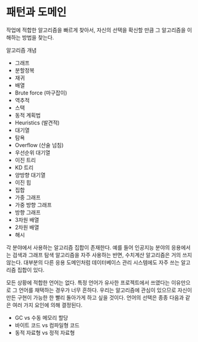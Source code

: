 # 패턴과 도메인

작업에 적합한 알고리즘을 빠르게 찾아서, 자신의 선택을 확신할 만큼 그 알고리즘을 이해하는 방법을 찾는다. 

알고리즘 개념
- 그래프
- 분할정복
- 재귀
- 배열
- Brute force (마구잡이)
- 역추적
- 스택
- 동적 계획법
- Heuristics (발견적)
- 대기열
- 탐욕
- Overflow (산술 넘침)
- 우선순위 대기열
- 이진 트리
- KD 트리
- 양방향 대기열
- 이진 힙
- 집합
- 가중 그래프
- 가중 방향 그래프
- 방향 그래프
- 3차원 배열
- 2차원 배열
- 해시

각 분야에서 사용하는 알고리즘 집합이 존재한다. 예를 들어 인공지능 분야의 응용에서는 검색과 그래프 탐색 알고리즘을 자주 사용하는 반면, 수치계산 알고리즘은 거의 쓰지 않는다. 대부분의 다른 응용 도메인처럼 데이터베이스 관리 시스템에도 자주 쓰는 알고리즘 집합이 있다.

모든 상황에 적합한 언어는 없다. 특정 언어가 유사한 프로젝트에서 쓰였다는 이유만으로 그 언어를 채택하는 경우가 너무 흔하다. 
우리는 알고리즘에 관심이 있으므로 자신이 만든 구현이 가능한 한 빨리 돌아가게 하고 싶을 것이다. 
언어의 선택은 종종 다음과 같은 여러 가지 요인에 의해 결정된다.

- GC vs 수동 메모리 할당
- 바이트 코드 vs 컴파일형 코드
- 동적 자료형 vs 정적 자료형

<!--stackedit_data:
eyJoaXN0b3J5IjpbMTE3MDI0OTk5NiwtMTc1MDU1MTc3NSw2Nz
k2MTYxNTAsNzUzMjgzMzQ3XX0=
-->